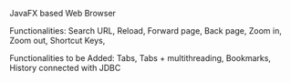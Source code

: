 JavaFX based Web Browser

Functionalities:
Search URL,
Reload,
Forward page,
Back page,
Zoom in,
Zoom out,
Shortcut Keys,

Functionalities to be Added:
Tabs,
Tabs + multithreading,
Bookmarks,
History connected with JDBC